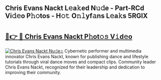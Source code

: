 ## Chris Evans Nackt L𝚎a𝚔ed N𝚞𝚍e - Part-RCd Vi𝚍𝚎o P𝚑𝚘tos - H𝚘𝚝 O𝚗𝚕yf𝚊ns L𝚎a𝚔s 5RGlX

# <h2><a href="http://kf806p.oniu.top/?m=Chris+Evans+Nackt">🔗👉 🔴 Chris Evans Nackt P𝚑ot𝚘𝚜 V𝚒d𝚎o</a></h2>

[![Chris Evans Nackt Nu𝚍e𝚜](https://i.imgur.com/0qMVB7G.gif)](http://kf806p.oniu.top/?m=Chris+Evans+Nackt)
Cybernetic performer and multimedia innovator Chris Evans Nackt, known for publishing dance and lifestyle tutorials through viral dance moves and compact clips. Community leader Chris Evans Nackt, recognized for their leadership and dedication to improving their community.  
